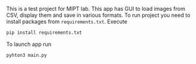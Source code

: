 This is a test project for MIPT lab. This app has GUI to load images from CSV, display them and save in various formats. To run project you need to install packages from `requirements.txt`. Execute 
```bash
pip install requirements.txt
```
To launch app run 
```bash
pyhton3 main.py
```
